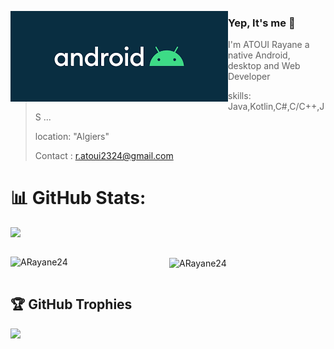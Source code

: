 <p><img align="left" src="images/android.png" alt="ARayane24" /></p>

### Yep, It's me 👋
>  I'm ATOUI Rayane a native Android, desktop and Web Developer
>  
> skills: Java,Kotlin,C#,C/C++,JS ...
>
> location: "Algiers"
>
> Contact : r.atoui2324@gmail.com



# 📊 GitHub Stats:
![](https://github-readme-streak-stats.herokuapp.com/?user=ARayane24&theme=tokyonight&hide_border=false)<br/>
<div align="center"  style="overflow-x: auto; white-space: nowrap;">
  <p><img align="left" src="https://github-readme-stats.vercel.app/api/top-langs?username=ARayane24&show_icons=true&locale=en&layout=compact&theme=tokyonight" alt="ARayane24" /></p>
  <p>&nbsp;<img align="center" src="https://github-readme-stats.vercel.app/api?username=ARayane24&show_icons=true&locale=en&theme=tokyonight" alt="ARayane24" /></p>
</div>

## 🏆 GitHub Trophies
![](https://github-profile-trophy.vercel.app/?username=ARayane24&theme=radical&no-frame=false&no-bg=true&margin-w=4)
